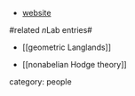 * [website](http://www.math.upenn.edu/~tpantev/)

#related $n$Lab entries#

* [[geometric Langlands]]

* [[nonabelian Hodge theory]]

category: people